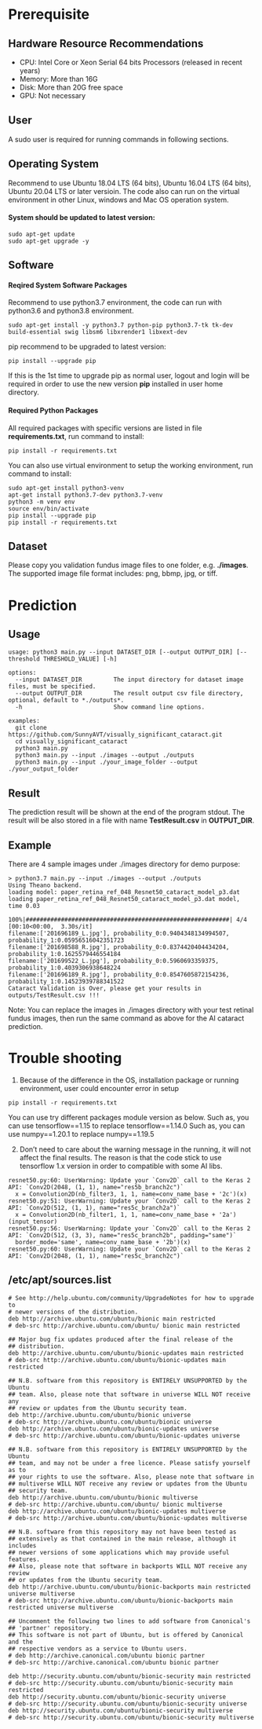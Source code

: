 

# Prerequisite

## Hardware Resource Recommendations
- CPU: Intel Core or Xeon Serial 64 bits Processors (released in recent years)
- Memory: More than 16G
- Disk: More than 20G free space
- GPU: Not necessary

## User
A sudo user is required for running commands in following sections.

## Operating System
Recommend to use Ubuntu 18.04 LTS (64 bits), Ubuntu 16.04 LTS (64 bits), Ubuntu 20.04 LTS or later versioin.
The code also can run on the virtual environment in other Linux, windows and Mac OS operation system.

#### System should be updated to latest version:
```
sudo apt-get update
sudo apt-get upgrade -y
```

## Software
#### Reqired System Software Packages
Recommend to use python3.7 environment, the code can run with python3.6 and python3.8 environment.
```
sudo apt-get install -y python3.7 python-pip python3.7-tk tk-dev build-essential swig libsm6 libxrender1 libxext-dev
```
pip recommend to be upgraded to latest version:
```
pip install --upgrade pip
```
If this is the 1st time to upgrade pip as normal user, logout and login will be required in order to use the new version **pip** installed in user home directory.

#### Required Python Packages
All required packages with specific versions are listed in file **requirements.txt**, run command to install:
```
pip install -r requirements.txt
```
You can also use virtual environment to setup the working environment, run command to install:
```
sudo apt-get install python3-venv
apt-get install python3.7-dev python3.7-venv
python3 -m venv env
source env/bin/activate
pip install --upgrade pip
pip install -r requirements.txt
```

## Dataset
Please copy you validation fundus image files to one folder, e.g. **./images**. The supported image file format includes: png, bbmp, jpg, or tiff.

# Prediction

## Usage
```
usage: python3 main.py --input DATASET_DIR [--output OUTPUT_DIR] [--threshold THRESHOLD_VALUE] [-h]

options:
  --input DATASET_DIR         The input directory for dataset image files, must be specified.
  --output OUTPUT_DIR         The result output csv file directory, optional, default to *./outputs*.
  -h                          Show command line options.

examples:
  git clone https://github.com/SunnyAVT/visually_significant_cataract.git
  cd visually_significant_cataract
  python3 main.py
  python3 main.py --input ./images --output ./outputs
  python3 main.py --input ./your_image_folder --output ./your_output_folder
```

## Result
The prediction result will be shown at the end of the program stdout. The result will be also stored in a file with name **TestResult.csv** in **OUTPUT_DIR**.

## Example
There are 4 sample images under ./images directory for demo purpose:
```
> python3.7 main.py --input ./images --output ./outputs
Using Theano backend.
loading model: paper_retina_ref_048_Resnet50_cataract_model_p3.dat
loading paper_retina_ref_048_Resnet50_cataract_model_p3.dat model, time 0.03

100%|##########################################################| 4/4 [00:10<00:00,  3.30s/it]
filename:['201696189_L.jpg'], probability_0:0.9404348134994507, probability_1:0.05956516042351723
filename:['201698588_R.jpg'], probability_0:0.8374420404434204, probability_1:0.1625579446554184
filename:['201699522_L.jpg'], probability_0:0.5960693359375, probability_1:0.4039306938648224
filename:['201696189_R.jpg'], probability_0:0.8547605872154236, probability_1:0.14523939788341522
Cataract Validation is Over, please get your results in outputs/TestResult.csv !!!
```
Note: You can replace the images in ./images directory with your test retinal fundus images, then run the same command as above for the AI cataract prediction.

# Trouble shooting
1) Because of the difference in the OS, installation package or running environment, user could encounter error in setup
```
pip install -r requirements.txt
```
You can use try different packages module version as below.
Such as, you can use tensorflow==1.15 to replace tensorflow==1.14.0
Such as, you can use numpy==1.20.1 to replace numpy==1.19.5

2) Don’t need to care about the warning message in the running, it will not affect the final results.
The reason is that the code stick to use tensorflow 1.x version in order to compatible with some AI libs.
```
resnet50.py:60: UserWarning: Update your `Conv2D` call to the Keras 2 API: `Conv2D(2048, (1, 1), name="res5b_branch2c")`
  x = Convolution2D(nb_filter3, 1, 1, name=conv_name_base + '2c')(x)
resnet50.py:51: UserWarning: Update your `Conv2D` call to the Keras 2 API: `Conv2D(512, (1, 1), name="res5c_branch2a")`
  x = Convolution2D(nb_filter1, 1, 1, name=conv_name_base + '2a')(input_tensor)
resnet50.py:56: UserWarning: Update your `Conv2D` call to the Keras 2 API: `Conv2D(512, (3, 3), name="res5c_branch2b", padding="same")`
  border_mode='same', name=conv_name_base + '2b')(x)
resnet50.py:60: UserWarning: Update your `Conv2D` call to the Keras 2 API: `Conv2D(2048, (1, 1), name="res5c_branch2c")`
```

## /etc/apt/sources.list
```
# See http://help.ubuntu.com/community/UpgradeNotes for how to upgrade to
# newer versions of the distribution.
deb http://archive.ubuntu.com/ubuntu/bionic main restricted
# deb-src http://archive.ubuntu.com/ubuntu/ bionic main restricted

## Major bug fix updates produced after the final release of the
## distribution.
deb http://archive.ubuntu.com/ubuntu/bionic-updates main restricted
# deb-src http://archive.ubuntu.com/ubuntu/bionic-updates main restricted

## N.B. software from this repository is ENTIRELY UNSUPPORTED by the Ubuntu
## team. Also, please note that software in universe WILL NOT receive any
## review or updates from the Ubuntu security team.
deb http://archive.ubuntu.com/ubuntu/bionic universe
# deb-src http://archive.ubuntu.com/ubuntu/bionic universe
deb http://archive.ubuntu.com/ubuntu/bionic-updates universe
# deb-src http://archive.ubuntu.com/ubuntu/bionic-updates universe

## N.B. software from this repository is ENTIRELY UNSUPPORTED by the Ubuntu
## team, and may not be under a free licence. Please satisfy yourself as to
## your rights to use the software. Also, please note that software in
## multiverse WILL NOT receive any review or updates from the Ubuntu
## security team.
deb http://archive.ubuntu.com/ubuntu/bionic multiverse
# deb-src http://archive.ubuntu.com/ubuntu/ bionic multiverse
deb http://archive.ubuntu.com/ubuntu/bionic-updates multiverse
# deb-src http://archive.ubuntu.com/ubuntu/bionic-updates multiverse

## N.B. software from this repository may not have been tested as
## extensively as that contained in the main release, although it includes
## newer versions of some applications which may provide useful features.
## Also, please note that software in backports WILL NOT receive any review
## or updates from the Ubuntu security team.
deb http://archive.ubuntu.com/ubuntu/bionic-backports main restricted universe multiverse
# deb-src http://archive.ubuntu.com/ubuntu/bionic-backports main restricted universe multiverse

## Uncomment the following two lines to add software from Canonical's
## 'partner' repository.
## This software is not part of Ubuntu, but is offered by Canonical and the
## respective vendors as a service to Ubuntu users.
# deb http://archive.canonical.com/ubuntu bionic partner
# deb-src http://archive.canonical.com/ubuntu bionic partner

deb http://security.ubuntu.com/ubuntu/bionic-security main restricted
# deb-src http://security.ubuntu.com/ubuntu/bionic-security main restricted
deb http://security.ubuntu.com/ubuntu/bionic-security universe
# deb-src http://security.ubuntu.com/ubuntu/bionic-security universe
deb http://security.ubuntu.com/ubuntu/bionic-security multiverse
# deb-src http://security.ubuntu.com/ubuntu/bionic-security multiverse
```

